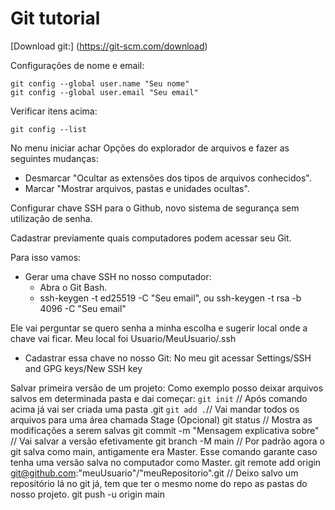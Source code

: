 # Git tutorial

[Download git:]
(https://git-scm.com/download)

Configurações de nome e email:
```
git config --global user.name "Seu nome"
git config --global user.email "Seu email"
```

Verificar itens acima:
```
git config --list
```

No menu iniciar achar Opções do explorador de arquivos e fazer as seguintes mudanças:
- Desmarcar "Ocultar as extensões dos tipos de arquivos conhecidos".
- Marcar "Mostrar arquivos, pastas e unidades ocultas".


Configurar chave SSH para o Github, novo sistema de segurança sem utilização de senha.

Cadastrar previamente quais computadores podem acessar seu Git.

Para isso vamos:
- Gerar uma chave SSH no nosso computador:
  - Abra o Git Bash.
  - ssh-keygen -t ed25519 -C "Seu email", ou ssh-keygen -t rsa -b 4096 -C "Seu email"
  
 Ele vai perguntar se quero senha a minha escolha e sugerir local onde a chave vai ficar.
    Meu local foi Usuario/MeuUsuario/.ssh
  
 - Cadastrar essa chave no nosso Git:
    No meu git acessar Settings/SSH and GPG keys/New SSH key
    
Salvar primeira versão de um projeto:
Como exemplo posso deixar arquivos salvos em determinada pasta e dai começar:
```git init``` // Após comando acima já vai ser criada uma pasta .git
```git add .```// Vai mandar todos os arquivos para uma área chamada Stage
(Opcional) git status // Mostra as modificações a serem salvas
git commit -m "Mensagem explicativa sobre" // Vai salvar a versão efetivamente
git branch -M main // Por padrão agora o git salva como main, antigamente era Master. Esse comando garante caso tenha uma versão salva no computador como Master.
git remote add origin git@github.com:"meuUsuario"/"meuRepositorio".git // Deixo salvo um repositório lá no git já, tem que ter o mesmo nome do repo as pastas do nosso projeto.
git push -u origin main

    

